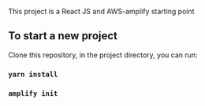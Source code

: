 This project is a React JS and AWS-amplify starting point

## To start a new project

Clone this repository, in the project directory, you can run:

### `yarn install`

### `amplify init`

